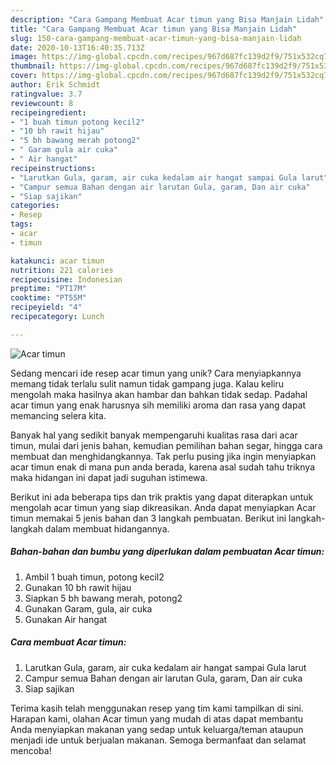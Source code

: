 ```yaml
---
description: "Cara Gampang Membuat Acar timun yang Bisa Manjain Lidah"
title: "Cara Gampang Membuat Acar timun yang Bisa Manjain Lidah"
slug: 150-cara-gampang-membuat-acar-timun-yang-bisa-manjain-lidah
date: 2020-10-13T16:40:35.713Z
image: https://img-global.cpcdn.com/recipes/967d687fc139d2f9/751x532cq70/acar-timun-foto-resep-utama.jpg
thumbnail: https://img-global.cpcdn.com/recipes/967d687fc139d2f9/751x532cq70/acar-timun-foto-resep-utama.jpg
cover: https://img-global.cpcdn.com/recipes/967d687fc139d2f9/751x532cq70/acar-timun-foto-resep-utama.jpg
author: Erik Schmidt
ratingvalue: 3.7
reviewcount: 8
recipeingredient:
- "1 buah timun potong kecil2"
- "10 bh rawit hijau"
- "5 bh bawang merah potong2"
- " Garam gula air cuka"
- " Air hangat"
recipeinstructions:
- "Larutkan Gula, garam, air cuka kedalam air hangat sampai Gula larut"
- "Campur semua Bahan dengan air larutan Gula, garam, Dan air cuka"
- "Siap sajikan"
categories:
- Resep
tags:
- acar
- timun

katakunci: acar timun 
nutrition: 221 calories
recipecuisine: Indonesian
preptime: "PT17M"
cooktime: "PT55M"
recipeyield: "4"
recipecategory: Lunch

---
```



![Acar timun](https://img-global.cpcdn.com/recipes/967d687fc139d2f9/751x532cq70/acar-timun-foto-resep-utama.jpg)

Sedang mencari ide resep acar timun yang unik? Cara menyiapkannya memang tidak terlalu sulit namun tidak gampang juga. Kalau keliru mengolah maka hasilnya akan hambar dan bahkan tidak sedap. Padahal acar timun yang enak harusnya sih memiliki aroma dan rasa yang dapat memancing selera kita.

Banyak hal yang sedikit banyak mempengaruhi kualitas rasa dari acar timun, mulai dari jenis bahan, kemudian pemilihan bahan segar, hingga cara membuat dan menghidangkannya. Tak perlu pusing jika ingin menyiapkan acar timun enak di mana pun anda berada, karena asal sudah tahu triknya maka hidangan ini dapat jadi suguhan istimewa.




Berikut ini ada beberapa tips dan trik praktis yang dapat diterapkan untuk mengolah acar timun yang siap dikreasikan. Anda dapat menyiapkan Acar timun memakai 5 jenis bahan dan 3 langkah pembuatan. Berikut ini langkah-langkah dalam membuat hidangannya.

<!--inarticleads1-->

##### Bahan-bahan dan bumbu yang diperlukan dalam pembuatan Acar timun:

1. Ambil 1 buah timun, potong kecil2
1. Gunakan 10 bh rawit hijau
1. Siapkan 5 bh bawang merah, potong2
1. Gunakan  Garam, gula, air cuka
1. Gunakan  Air hangat




<!--inarticleads2-->

##### Cara membuat Acar timun:

1. Larutkan Gula, garam, air cuka kedalam air hangat sampai Gula larut
1. Campur semua Bahan dengan air larutan Gula, garam, Dan air cuka
1. Siap sajikan




Terima kasih telah menggunakan resep yang tim kami tampilkan di sini. Harapan kami, olahan Acar timun yang mudah di atas dapat membantu Anda menyiapkan makanan yang sedap untuk keluarga/teman ataupun menjadi ide untuk berjualan makanan. Semoga bermanfaat dan selamat mencoba!
